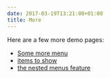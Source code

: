 ```yaml
---
date: 2017-03-19T13:21:00+01:00
title: More
---
```


Here are a few more demo pages:

- [Some more menu](some-more-menu/)
- [items to show](items-to-show/)
- [the nested menus feature](the-nested-menus-feature/)
